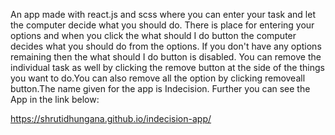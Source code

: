 An app made with react.js and scss where you can enter your task and let the computer decide what you should do. There is place for entering your options and when you click the what should I do button the computer decides what you should do from the options. If you don't have any options remaining then the what should I do button is disabled. You can remove the individual task as well by clicking the remove button at the side of the things you want to do.You can also remove all the option by clicking removeall button.The name given for the app is Indecision. Further you can see the App in the link below:

https://shrutidhungana.github.io/indecision-app/

